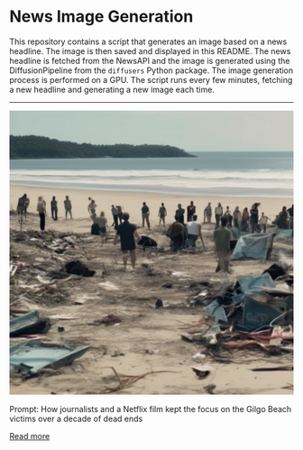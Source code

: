 # News Image Generation
This repository contains a script that generates an image based on a news headline. The image is then saved and displayed in this README.
The news headline is fetched from the NewsAPI and the image is generated using the DiffusionPipeline from the `diffusers` Python package. The image generation process is performed on a GPU.
The script runs every few minutes, fetching a new headline and generating a new image each time.

---

![Generated Image](image.png)

Prompt: How journalists and a Netflix film kept the focus on the Gilgo Beach victims over a decade of dead ends

[Read more](https://www.cnn.com/2023/07/22/us/gilgo-beach-killings-robert-kolker-netflix/index.html)